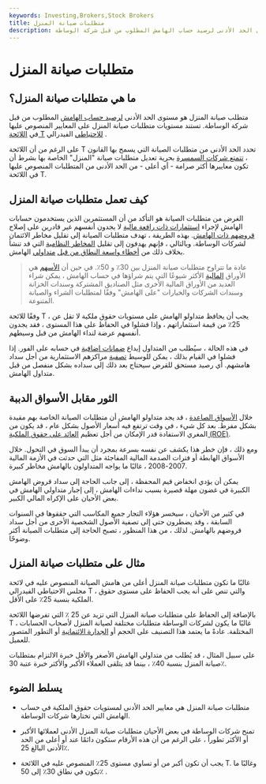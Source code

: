 ```yaml
---
keywords: Investing,Brokers,Stock Brokers
title: متطلبات صيانة المنزل
description: متطلب صيانة المنزل هو مستوى الحد الأدنى لرصيد حساب الهامش المطلوب من قبل شركة الوساطة.
---
```


# متطلبات صيانة المنزل
## ما هي متطلبات صيانة المنزل؟

متطلب صيانة المنزل هو مستوى الحد الأدنى [لرصيد حساب الهامش](/marginaccount) المطلوب من قبل شركة الوساطة. تستند مستويات متطلبات صيانة المنزل على المعايير المنصوص عليها في [اللائحة T](/regulationt) [للاحتياطي](/federalreservebank) الفيدرالي .

على الرغم من أن اللائحة T تحدد الحد الأدنى من متطلبات الصيانة التي يسمح بها القانون ، [تتمتع شركات السمسرة](/brokerage-company) بحرية تعديل متطلبات صيانة "المنزل" الخاصة بها بشرط أن تكون معاييرها أكثر صرامة - أي أعلى - من الحد الأدنى من المتطلبات المنصوص عليها في اللائحة T.

## كيف تعمل متطلبات صيانة المنزل

الغرض من متطلبات الصيانة هو التأكد من أن المستثمرين الذين يستخدمون حسابات الهامش لإجراء [استثمارات ذات رافعة مالية](/leverage) لا يجدون أنفسهم غير قادرين على إصلاح [قروضهم ذات الهامش](/margin_loan_availability). بهذه الطريقة ، تهدف متطلبات الصيانة إلى تقليل مخاطر الائتمان لشركات الوساطة. وبالتالي ، فإنهم يهدفون إلى تقليل [المخاطر النظامية](/systemic-risk) التي قد تنشأ بخلاف ذلك من [أخطاء واسعة النطاق من قبل](/default2) [متداولي](/default2) الهامش.

> عادة ما تتراوح متطلبات صيانة المنزل بين 30٪ و 50٪. في حين أن [الأسهم](/stock) هي الأوراق [المالية](/security) الأكثر شيوعًا التي يتم شراؤها في حساب الهامش ، يمكن شراء العديد من الأوراق المالية الأخرى مثل الصناديق المشتركة وسندات الخزانة وسندات الشركات والخيارات "على الهامش" وفقًا لمتطلبات الشراء والصيانة المتنوعة.

>

وفقًا للائحة T ، يجب أن يحافظ متداولو الهامش على مستويات حقوق ملكية لا تقل عن 25٪ من قيمة استثماراتهم ، وإذا فشلوا في الحفاظ على هذا المستوى ، فقد يجدون أنفسهم عرضة لنداء الهامش من قبل وسيطهم.

في هذه الحالة ، سيُطلب من المتداول إيداع [ضمانات إضافية](/collateral) في حسابه على الفور. إذا فشلوا في القيام بذلك ، يمكن للوسيط [تصفية](/liquidation) مراكزهم الاستثمارية من أجل سداد هامشهم. أي رصيد مستحق للقرض سيحتاج بعد ذلك إلى سداده بشكل منفصل من قبل متداول الهامش.

## الثور مقابل الأسواق الدببة

خلال [الأسواق الصاعدة](/bullmarket) ، قد يجد متداولو الهامش أن متطلبات الصيانة الخاصة بهم مقيدة بشكل مفرط. بعد كل شيء ، في وقت ترتفع فيه أسعار الأصول بشكل عام ، قد يكون من المغري الاستفادة قدر الإمكان من أجل تعظيم [العائد على حقوق الملكية (ROE)](/returnonequity).

ومع ذلك ، فإن خطر هذا يكشف عن نفسه بسرعة بمجرد أن يبدأ السوق في التحول. خلال الأسواق الهابطة أو فترات الصدمة المالية المفاجئة مثل التي حدثت في الأزمة المالية 2007-2008 ، غالبًا ما يواجه المتداولون بالهامش مخاطر كبيرة.

يمكن أن يؤدي انخفاض قيم المحفظة ، إلى جانب الحاجة إلى سداد قروض الهامش الكبيرة في غضون مهلة قصيرة بسبب نداءات الهامش ، إلى إجبار متداولي الهامش في بعض الأحيان على الإكراه المالي الكبير.

في كثير من الأحيان ، سيخسر هؤلاء التجار جميع المكاسب التي حققوها في السنوات السابقة ، وقد يضطرون حتى إلى تصفية الأصول الشخصية الأخرى من أجل سداد قروضهم بالهامش. لذلك ، من هذا المنظور ، تصبح الحاجة إلى متطلبات الصيانة أكثر وضوحًا.

## مثال على متطلبات صيانة المنزل

غالبًا ما تكون متطلبات صيانة المنزل أعلى من هامش الصيانة المنصوص عليه في لائحة مجلس الاحتياطي الفيدرالي T ، والتي تنص على أنه يجب الحفاظ على مستوى حقوق الملكية بنسبة 25٪ على الأقل.

بالإضافة إلى الحفاظ على متطلبات صيانة المنزل التي تزيد عن 25 ٪ التي تفرضها اللائحة T ، غالبًا ما يكون لشركات الوساطة متطلبات مختلفة لصيانة المنزل لأصحاب الحسابات المختلفة. عادةً ما يعتمد هذا التصنيف على الحجم أو [الجدارة الائتمانية](/credit-worthiness) أو التطور المتصور للعميل.

على سبيل المثال ، قد يُطلب من متداولي الهامش الأصغر والأقل خبرة الالتزام بمتطلبات صيانة المنزل بنسبة 40٪ ، بينما قد يتلقى العملاء الأكبر والأكثر خبرة عتبة 30٪.

## يسلط الضوء

- متطلبات صيانة المنزل هي معايير الحد الأدنى لمستويات حقوق الملكية في حساب الهامش التي تختارها شركات الوساطة.

- تمنح شركات الوساطة في بعض الأحيان متطلبات صيانة المنزل الأدنى لعملائها الأكبر أو الأكثر تطوراً ، على الرغم من أن هذه الأرقام ستكون دائمًا عند أو أعلى من الحد الأدنى البالغ 25٪.

- يجب أن تكون أكبر من أو تساوي مستوى 25٪ المنصوص عليه في اللائحة T. وغالبًا ما تكون في نطاق 30٪ إلى 50٪ .

